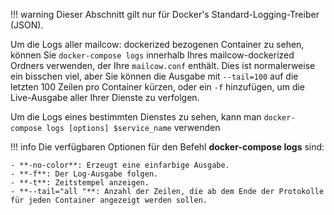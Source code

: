 !!! warning
    Dieser Abschnitt gilt nur für Docker's Standard-Logging-Treiber (JSON).

Um die Logs aller mailcow: dockerized bezogenen Container zu sehen, können Sie `docker-compose logs` innerhalb Ihres mailcow-dockerized Ordners verwenden, der Ihre `mailcow.conf` enthält. Dies ist normalerweise ein bisschen viel, aber Sie können die Ausgabe mit `--tail=100` auf die letzten 100 Zeilen pro Container kürzen, oder ein `-f` hinzufügen, um die Live-Ausgabe aller Ihrer Dienste zu verfolgen.

Um die Logs eines bestimmten Dienstes zu sehen, kann man `docker-compose logs [options] $service_name` verwenden

!!! info
    Die verfügbaren Optionen für den Befehl **docker-compose logs** sind:

    - **-no-color**: Erzeugt eine einfarbige Ausgabe.
    - **-f**: Der Log-Ausgabe folgen.
    - **-t**: Zeitstempel anzeigen.
    - **--tail="all "**: Anzahl der Zeilen, die ab dem Ende der Protokolle für jeden Container angezeigt werden sollen.